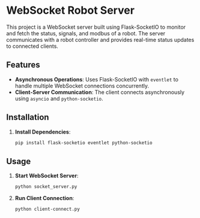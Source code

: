 # WebSocket Robot Server

This project is a WebSocket server built using Flask-SocketIO to monitor and fetch the status, signals, and modbus of a robot. The server communicates with a robot controller and provides real-time status updates to connected clients.

## Features

- **Asynchronous Operations**: Uses Flask-SocketIO with `eventlet` to handle multiple WebSocket connections concurrently.
- **Client-Server Communication**: The client connects asynchronously using `asyncio` and `python-socketio`.

## Installation

1. **Install Dependencies**:
    ```sh
    pip install flask-socketio eventlet python-socketio
    ```

## Usage

1. **Start WebSocket Server**:
    ```sh
    python socket_server.py
    ```

2. **Run Client Connection**:
    ```sh
    python client-connect.py
    ```
